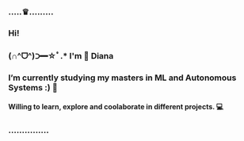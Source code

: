   

### .....♛.........   
### Hi!
### (∩^ᗜ^)⊃━☆ﾟ.*  I'm 👑 Diana 
### I’m currently studying my masters in ML and Autonomous Systems :)  🤖
#### Willing to learn, explore and coolaborate in different projects. 💻
### ............... 


<!--
**diana-corona/diana-corona** is a ✨ _special_ ✨ repository because its `README.md` (this file) appears on your GitHub profile.

Here are some ideas to get you started:

- 🔭 I’m currently working on ...
- 🌱 I’m currently learning ...
- 👯 I’m looking to collaborate on ...
- 🤔 I’m looking for help with ...
- 💬 Ask me about ...
- 📫 How to reach me: ...
- 😄 Pronouns: ...
- ⚡ Fun fact: ...
-->
